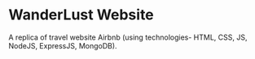 # WanderLust Website
 A replica of travel website Airbnb (using technologies- HTML, CSS, JS, NodeJS, ExpressJS, MongoDB).
